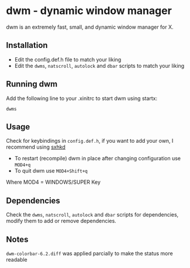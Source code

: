 # dwm - dynamic window manager
dwm is an extremely fast, small, and dynamic window manager for X.

## Installation
- Edit the config.def.h file to match your liking
- Edit the `dwms`, `natscroll`, `autolock` and `dbar` scripts to match your liking 

## Running dwm

Add the following line to your .xinitrc to start dwm using startx:

    dwms


## Usage
Check for keybindings in `config.def.h`, if you want to add your own, I recommend using [sxhkd](https://github.com/baskerville/sxhkd)

- To restart (recompile) dwm in place after changing configuration use `MOD4+q`
- To quit dwm use `MOD4+Shift+q`

Where MOD4 = WINDOWS/SUPER Key

## Dependencies
Check the `dwms`, `natscroll`, `autolock` and `dbar` scripts for dependencies, modify them to add or remove dependencies.

## Notes
`dwm-colorbar-6.2.diff` was applied parcially to make the status more readable
